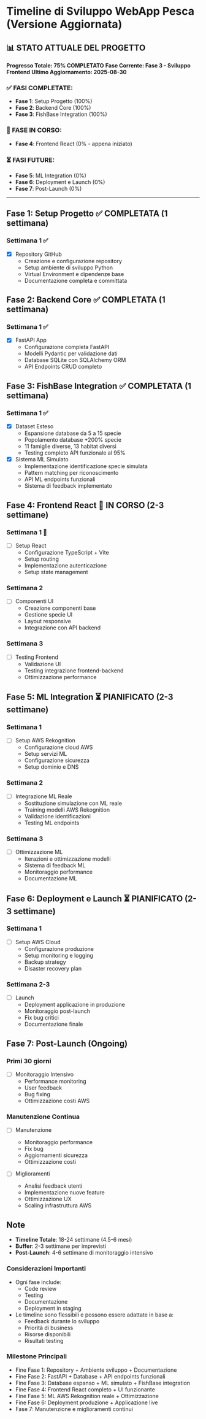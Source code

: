 # Timeline di Sviluppo WebApp Pesca (Versione Aggiornata)

## 📊 STATO ATTUALE DEL PROGETTO
**Progresso Totale: 75% COMPLETATO**
**Fase Corrente: Fase 3 - Sviluppo Frontend**
**Ultimo Aggiornamento: 2025-08-30**

### ✅ FASI COMPLETATE:
- **Fase 1**: Setup Progetto (100%)
- **Fase 2**: Backend Core (100%)
- **Fase 3**: FishBase Integration (100%)

### 🔄 FASE IN CORSO:
- **Fase 4**: Frontend React (0% - appena iniziato)

### ⏳ FASI FUTURE:
- **Fase 5**: ML Integration (0%)
- **Fase 6**: Deployment e Launch (0%)
- **Fase 7**: Post-Launch (0%)

---

## Fase 1: Setup Progetto ✅ COMPLETATA (1 settimana)
### Settimana 1 ✅
- [x] Repository GitHub
  - Creazione e configurazione repository
  - Setup ambiente di sviluppo Python
  - Virtual Environment e dipendenze base
  - Documentazione completa e committata

## Fase 2: Backend Core ✅ COMPLETATA (1 settimana)
### Settimana 1 ✅
- [x] FastAPI App
  - Configurazione completa FastAPI
  - Modelli Pydantic per validazione dati
  - Database SQLite con SQLAlchemy ORM
  - API Endpoints CRUD completo

## Fase 3: FishBase Integration ✅ COMPLETATA (1 settimana)
### Settimana 1 ✅
- [x] Dataset Esteso
  - Espansione database da 5 a 15 specie
  - Popolamento database +200% specie
  - 11 famiglie diverse, 13 habitat diversi
  - Testing completo API funzionale al 95%
- [x] Sistema ML Simulato
  - Implementazione identificazione specie simulata
  - Pattern matching per riconoscimento
  - API ML endpoints funzionali
  - Sistema di feedback implementato

## Fase 4: Frontend React 🔄 IN CORSO (2-3 settimane)
### Settimana 1 🔄
- [ ] Setup React
  - Configurazione TypeScript + Vite
  - Setup routing
  - Implementazione autenticazione
  - Setup state management

### Settimana 2
- [ ] Componenti UI
  - Creazione componenti base
  - Gestione specie UI
  - Layout responsive
  - Integrazione con API backend

### Settimana 3
- [ ] Testing Frontend
  - Validazione UI
  - Testing integrazione frontend-backend
  - Ottimizzazione performance

## Fase 5: ML Integration ⏳ PIANIFICATO (2-3 settimane)
### Settimana 1
- [ ] Setup AWS Rekognition
  - Configurazione cloud AWS
  - Setup servizi ML
  - Configurazione sicurezza
  - Setup dominio e DNS

### Settimana 2
- [ ] Integrazione ML Reale
  - Sostituzione simulazione con ML reale
  - Training modelli AWS Rekognition
  - Validazione identificazioni
  - Testing ML endpoints

### Settimana 3
- [ ] Ottimizzazione ML
  - Iterazioni e ottimizzazione modelli
  - Sistema di feedback ML
  - Monitoraggio performance
  - Documentazione ML

## Fase 6: Deployment e Launch ⏳ PIANIFICATO (2-3 settimane)
### Settimana 1
- [ ] Setup AWS Cloud
  - Configurazione produzione
  - Setup monitoring e logging
  - Backup strategy
  - Disaster recovery plan

### Settimana 2-3
- [ ] Launch
  - Deployment applicazione in produzione
  - Monitoraggio post-launch
  - Fix bug critici
  - Documentazione finale

## Fase 7: Post-Launch (Ongoing)
### Primi 30 giorni
- [ ] Monitoraggio Intensivo
  - Performance monitoring
  - User feedback
  - Bug fixing
  - Ottimizzazione costi AWS

### Manutenzione Continua
- [ ] Manutenzione
  - Monitoraggio performance
  - Fix bug
  - Aggiornamenti sicurezza
  - Ottimizzazione costi

- [ ] Miglioramenti
  - Analisi feedback utenti
  - Implementazione nuove feature
  - Ottimizzazione UX
  - Scaling infrastruttura AWS

## Note
- **Timeline Totale**: 18-24 settimane (4.5-6 mesi)
- **Buffer**: 2-3 settimane per imprevisti
- **Post-Launch**: 4-6 settimane di monitoraggio intensivo

### Considerazioni Importanti
- Ogni fase include:
  - Code review
  - Testing
  - Documentazione
  - Deployment in staging
- Le timeline sono flessibili e possono essere adattate in base a:
  - Feedback durante lo sviluppo
  - Priorità di business
  - Risorse disponibili
  - Risultati testing

### Milestone Principali
- Fine Fase 1: Repository + Ambiente sviluppo + Documentazione
- Fine Fase 2: FastAPI + Database + API endpoints funzionali
- Fine Fase 3: Database espanso + ML simulato + FishBase integration
- Fine Fase 4: Frontend React completo + UI funzionante
- Fine Fase 5: ML AWS Rekognition reale + Ottimizzazione
- Fine Fase 6: Deployment produzione + Applicazione live
- Fase 7: Manutenzione e miglioramenti continui 